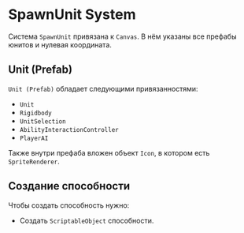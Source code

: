 # SpawnUnit System

Система `SpawnUnit` привязана к `Canvas`. В нём указаны все префабы юнитов и нулевая координата.

## Unit (Prefab)

`Unit (Prefab)` обладает следующими привязанностями:
- `Unit`
- `Rigidbody`
- `UnitSelection`
- `AbilityInteractionController`
- `PlayerAI`

Также внутри префаба вложен объект `Icon`, в котором есть `SpriteRenderer`.

## Создание способности

Чтобы создать способность нужно:
- Создать `ScriptableObject` способности.